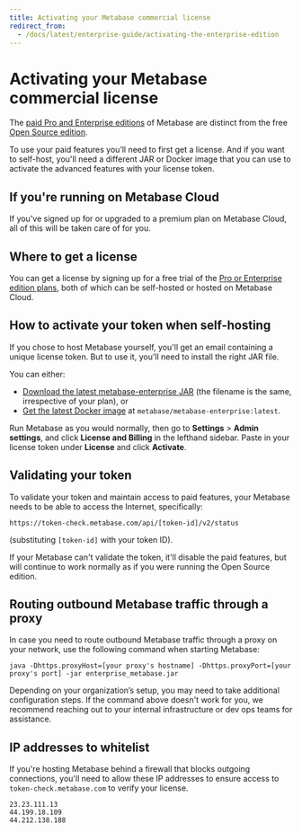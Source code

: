```yaml
---
title: Activating your Metabase commercial license
redirect_from:
  - /docs/latest/enterprise-guide/activating-the-enterprise-edition
---
```


# Activating your Metabase commercial license

The [paid Pro and Enterprise editions](https://www.metabase.com/pricing) of Metabase are distinct from the free [Open Source edition](../installation-and-operation/running-the-metabase-jar-file.md).

To use your paid features you’ll need to first get a license. And if you want to self-host, you'll need a different JAR or Docker image that you can use to activate the advanced features with your license token.

## If you're running on Metabase Cloud

If you've signed up for or upgraded to a premium plan on Metabase Cloud, all of this will be taken care of for you.

## Where to get a license

You can get a license by signing up for a free trial of the [Pro or Enterprise edition plans](https://www.metabase.com/pricing), both of which can be self-hosted or hosted on Metabase Cloud.

## How to activate your token when self-hosting

If you chose to host Metabase yourself, you'll get an email containing a unique license token. But to use it, you'll need to install the right JAR file.

You can either:

- [Download the latest metabase-enterprise JAR](https://downloads.metabase.com/enterprise/latest/metabase.jar) (the filename is the same, irrespective of your plan), or
- [Get the latest Docker image](https://hub.docker.com/r/metabase/metabase-enterprise/) at `metabase/metabase-enterprise:latest`.

Run Metabase as you would normally, then go to **Settings** > **Admin settings**, and click **License and Billing** in the lefthand sidebar. Paste in your license token under **License** and click **Activate**.

## **Validating your token**

To validate your token and maintain access to paid features, your Metabase needs to be able to access the Internet, specifically:

```
https://token-check.metabase.com/api/[token-id]/v2/status
```

(substituting `[token-id]` with your token ID).

If your Metabase can't validate the token, it'll disable the paid features, but will continue to work normally as if you were running the Open Source edition.

## Routing outbound Metabase traffic through a proxy

In case you need to route outbound Metabase traffic through a proxy on your network, use the following command when starting Metabase:

```
java -Dhttps.proxyHost=[your proxy's hostname] -Dhttps.proxyPort=[your proxy's port] -jar enterprise_metabase.jar
```

Depending on your organization’s setup, you may need to take additional configuration steps. If the command above doesn't work for you, we recommend reaching out to your internal infrastructure or dev ops teams for assistance.

## IP addresses to whitelist

If you're hosting Metabase behind a firewall that blocks outgoing connections, you'll need to allow these IP addresses to ensure access to `token-check.metabase.com` to verify your license.

```
23.23.111.13
44.199.18.109
44.212.138.188
```
